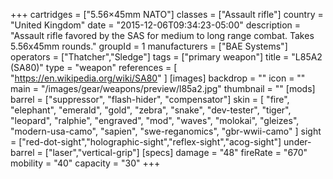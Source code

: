 +++
cartridges = ["5.56×45mm NATO"]
classes = ["Assault rifle"]
country = "United Kingdom"
date = "2015-12-06T09:34:23-05:00"
description = "Assault rifle favored by the SAS for medium to long range combat. Takes 5.56x45mm rounds."
groupId = 1
manufacturers = ["BAE Systems"]
operators = ["Thatcher","Sledge"]
tags = ["primary weapon"]
title = "L85A2 (SA80)"
type = "weapon"
references = [
  "https://en.wikipedia.org/wiki/SA80"
]
[images]
  backdrop = ""
  icon = ""
  main = "/images/gear/weapons/preview/l85a2.jpg"
  thumbnail = ""
[mods]
  barrel = ["suppressor", "flash-hider", "compensator"]
  skin = [
    "fire",
    "elephant",
    "emerald",
    "gold",
    "zebra",
    "snake",
    "dev-tester",
    "tiger",
    "leopard",
    "ralphie",
    "engraved",
    "mod",
    "waves",
    "molokai",
    "gleizes",
    "modern-usa-camo",
    "sapien",
    "swe-reganomics",
    "gbr-wwii-camo"
  ]
  sight = ["red-dot-sight","holographic-sight","reflex-sight","acog-sight"]
  under-barrel = ["laser","vertical-grip"]
[specs]
  damage = "48"
  fireRate = "670"
  mobility = "40"
  capacity = "30"
+++
